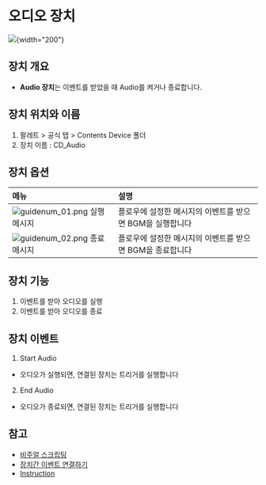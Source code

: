 # 오디오 장치


![](media/images/Game-End-Device.png){width="200"}
## 장치 개요
- **Audio 장치**는 이벤트를 받았을 때 Audio를 켜거나 종료합니다.


## 장치 위치와 이름
1. 팔레트 > 공식 탭 > Contents Device 폴더
2. 장치 이름 : CD_Audio


## 장치 옵션

| **메뉴**                                                            | **설명**                            |
|:------------------------------------------------------------------|:----------------------------------|
| ![guidenum_01.png](../../media/images/guidenum_01.png) 실행 메시지 | 플로우에 설정한 메시지의 이벤트를 받으면 BGM을 실행합니다 |
| ![guidenum_02.png](../../media/images/guidenum_02.png) 종료 메시지 | 플로우에 설정한 메시지의 이벤트를 받으면 BGM을 종료합니다 |



## 장치 기능
1. 이벤트를 받아 오디오를 실행
2. 이벤트를 받아 오디오를 종료


## 장치 이벤트
1. Start Audio
- 오디오가 실행되면, 연결된 장치는 트리거를 실행합니다
2. End Audio
- 오디오가 종료되면, 연결된 장치는 트리거를 실행합니다


## 참고
- [비주얼 스크립팅](Visual-Scripting.md)
- [장치간 이벤트 연결하기](Connect-Event-Between-Devices.md)
- [Instruction](Instruction.md)

